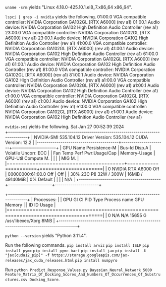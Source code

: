 `uname -srm` yields "Linux 4.18.0-425.10.1.el8_7.x86_64 x86_64".

`lspci | grep -i nvidia` yields the following.
01:00.0 VGA compatible controller: NVIDIA Corporation GA102GL [RTX A6000] (rev a1)
01:00.1 Audio device: NVIDIA Corporation GA102 High Definition Audio Controller (rev a1)
23:00.0 VGA compatible controller: NVIDIA Corporation GA102GL [RTX A6000] (rev a1)
23:00.1 Audio device: NVIDIA Corporation GA102 High Definition Audio Controller (rev a1)
41:00.0 VGA compatible controller: NVIDIA Corporation GA102GL [RTX A6000] (rev a1)
41:00.1 Audio device: NVIDIA Corporation GA102 High Definition Audio Controller (rev a1)
61:00.0 VGA compatible controller: NVIDIA Corporation GA102GL [RTX A6000] (rev a1)
61:00.1 Audio device: NVIDIA Corporation GA102 High Definition Audio Controller (rev a1)
81:00.0 VGA compatible controller: NVIDIA Corporation GA102GL [RTX A6000] (rev a1)
81:00.1 Audio device: NVIDIA Corporation GA102 High Definition Audio Controller (rev a1)
a1:00.0 VGA compatible controller: NVIDIA Corporation GA102GL [RTX A6000] (rev a1)
a1:00.1 Audio device: NVIDIA Corporation GA102 High Definition Audio Controller (rev a1)
c1:00.0 VGA compatible controller: NVIDIA Corporation GA102GL [RTX A6000] (rev a1)
c1:00.1 Audio device: NVIDIA Corporation GA102 High Definition Audio Controller (rev a1)
e1:00.0 VGA compatible controller: NVIDIA Corporation GA102GL [RTX A6000] (rev a1)
e1:00.1 Audio device: NVIDIA Corporation GA102 High Definition Audio Controller (rev a1)

`nvidia-smi` yields the following.
Sat Jan 27 00:52:39 2024       
+---------------------------------------------------------------------------------------+
| NVIDIA-SMI 535.104.12             Driver Version: 535.104.12   CUDA Version: 12.2     |
|-----------------------------------------+----------------------+----------------------+
| GPU  Name                 Persistence-M | Bus-Id        Disp.A | Volatile Uncorr. ECC |
| Fan  Temp   Perf          Pwr:Usage/Cap |         Memory-Usage | GPU-Util  Compute M. |
|                                         |                      |               MIG M. |
|=========================================+======================+======================|
|   0  NVIDIA RTX A6000               Off | 00000000:61:00.0 Off |                  Off |
| 30%   23C    P8              32W / 300W |     16MiB / 49140MiB |      0%      Default |
|                                         |                      |                  N/A |
+-----------------------------------------+----------------------+----------------------+
                                                                                         
+---------------------------------------------------------------------------------------+
| Processes:                                                                            |
|  GPU   GI   CI        PID   Type   Process name                            GPU Memory |
|        ID   ID                                                             Usage      |
|=======================================================================================|
|    0   N/A  N/A     15655      G   /usr/libexec/Xorg                             8MiB |
+---------------------------------------------------------------------------------------+

`python --version` yields "Python 3.11.4".

Run the following commands.
`pip install arviz`
`pip install ISLP`
`pip install pymc`
`pip install pymc-bart`
`pip install jax`
`pip install -U "jax[cuda12_pip]" -f https://storage.googleapis.com/jax-releases/jax_cuda_releases.html`
`pip install numpyro`

Run `python Predict_Response_Values.py Bayesian_Neural_Network 5000 Feature_Matrix_Of_Docking_Scores_And_Numbers_Of_Occurrences_Of_Substructures.csv Docking_Score`.
